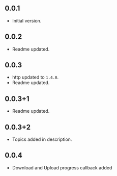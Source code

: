 ## 0.0.1

- Initial version.

## 0.0.2

- Readme updated.

## 0.0.3

- http updated to `1.4.0`.
- Readme updated.

## 0.0.3+1

- Readme updated.

## 0.0.3+2

- Topics added in description.

## 0.0.4

- Download and Upload progress callback added
